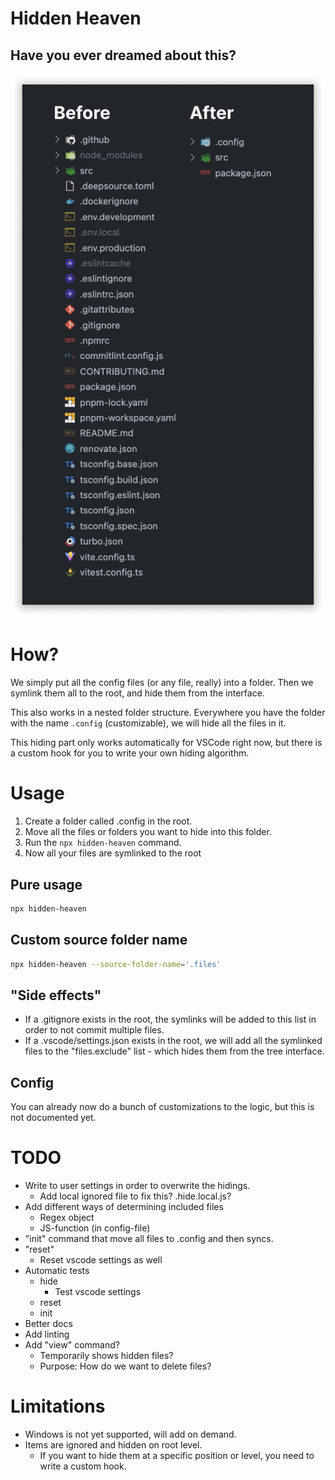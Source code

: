 # Hidden Heaven

## Have you ever dreamed about this?

![Before](docs/images/display.png)

# How?

We simply put all the config files (or any file, really) into a folder. Then we symlink them all to the root, and hide them from the interface.

This also works in a nested folder structure. Everywhere you have the folder with the name `.config` (customizable), we will hide all the files in it.

This hiding part only works automatically for VSCode right now, but there is a custom hook for you to write your own hiding algorithm.

# Usage

1. Create a folder called .config in the root.
2. Move all the files or folders you want to hide into this folder.
3. Run the `npx hidden-heaven` command.
4. Now all your files are symlinked to the root

## Pure usage

```bash
npx hidden-heaven
```

## Custom source folder name

```bash
npx hidden-heaven --source-folder-name='.files'
```

## "Side effects"

- If a .gitignore exists in the root, the symlinks will be added to this list in order to not commit multiple files.
- If a .vscode/settings.json exists in the root, we will add all the symlinked files to the "files.exclude" list - which hides them from the tree interface.

## Config

You can already now do a bunch of customizations to the logic, but this is not documented yet.

# TODO

- Write to user settings in order to overwrite the hidings.
    - Add local ignored file to fix this? .hide.local.js?
- Add different ways of determining included files
    - Regex object
    - JS-function (in config-file)
- "init" command that move all files to .config and then syncs.
- "reset"
    - Reset vscode settings as well
- Automatic tests
    - hide
        - Test vscode settings
    - reset
    - init
- Better docs
- Add linting
- Add "view" command?
    - Temporarily shows hidden files?
    - Purpose: How do we want to delete files?

# Limitations

- Windows is not yet supported, will add on demand.
- Items are ignored and hidden on root level.
    - If you want to hide them at a specific position or level, you need to write a custom hook.
